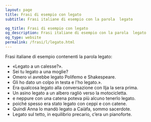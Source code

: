 ```yaml
---
layout: page
title: Frasi di esempio con legato 
subtitle: Frasi italiane di esempio con la parola  legato

og_title: Frasi di esempio con legato 
og_description: Frasi italiane di esempio con la parola  legato
og_type: website
permalink: /frasi/l/legato.html
---
```


Frasi italiane di esempio contenenti la parola legato:


- «Legato a un calesse?».
- Sei tu legato a una moglie?
- Omero vi avrebbe legato Polifemo e Shakespeare.
- Gli ho dato un colpo in testa e l'ho legato.».
- Era qualcosa legato alla conversazione con Ilja la sera prima.
- Un asino legato a un albero ragliò verso la motocicletta.
- e neppure con una catena poteva più alcuno tenerlo legato.
- poiché spesso era stato legato con ceppi e con catene.
- Quindi Anna lo mandò legato a Caiàfa, sommo sacerdote.
- Legato sul tetto, in equilibrio precario, c’era un pianoforte.
